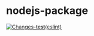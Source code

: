 # nodejs-package

[![Changes-test(eslint)](https://github.com/AlexanderAverin/nodejs-package/actions/workflows/Actions-test.yaml/badge.svg)](https://github.com/AlexanderAverin/nodejs-package/actions/workflows/Actions-test.yaml)
